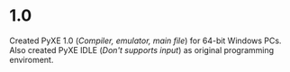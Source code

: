 # 1.0
Created PyXE 1.0 (_Compiler, emulator, main file_) for 64-bit Windows PCs. Also created PyXE IDLE (_Don't supports input_) as original programming enviroment.
